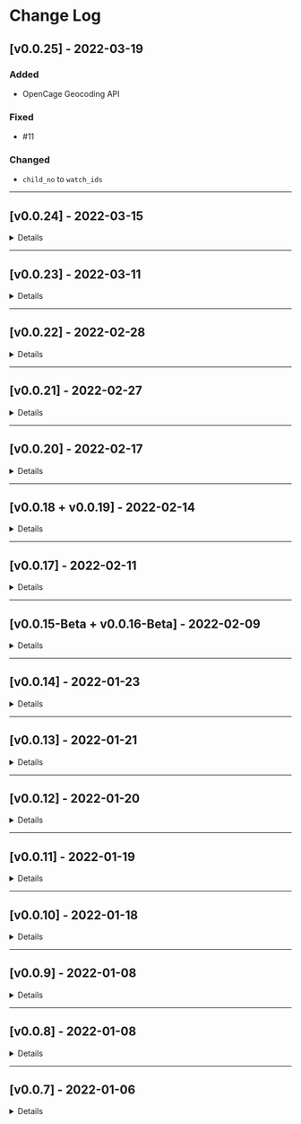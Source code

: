 # Change Log

## [v0.0.25] - 2022-03-19

### Added
- OpenCage Geocoding API

### Fixed
- #11

### Changed
- `child_no` to `watch_ids`

---
## [v0.0.24] - 2022-03-15

<details>

### Changed
- var name
- Api-Lib-Version
- obsolet import removed
</details>

---
## [v0.0.23] - 2022-03-11

<details>

### Added
- Lint with flake8

### Changed
- Entities
- Api-Lib-Version
- obsolet import removed
</details>

---
## [v0.0.22] - 2022-02-28

<details>

### Changed
- distance calculation (Meter)
</details>

---
## [v0.0.21] - 2022-02-27

<details>

### Changed
- var name

### Added
- Device Track last Time
- toggle switch Device Track [#15](https://github.com/Ludy87/xplora_watch/issues/15)

**Please add helper toggle with Name `Xplora Tracker Switch` Entity-ID `input_boolean.xplora_tracker_switch`**
</details>

---
## [v0.0.20] - 2022-02-17

<details>

### Changed
- Api-Lib-Version
</details>

---
## [v0.0.18 + v0.0.19] - 2022-02-14

<details>

### Fixed
- Device Tracker state `not_home` | `home` #12

### Changed
- obsolet import removed
</details>

---
## [v0.0.17] - 2022-02-11

<details>

### Fixed
- state error
- two init notify
- device tracker init error - no def

### Changed
- var name api -> controller
- obsolet import removed
</details>

---
## [v0.0.15-Beta + v0.0.16-Beta] - 2022-02-09

<details>

### Fixed
- Notify send error

### Changed
- hacs & homeassistant version

### Added
- multi watch profil
</details>

---
## [v0.0.14] - 2022-01-23

<details>

### Changed
- cleanup

### Added
- Icon Silent/Alarm
</details>

---
## [v0.0.13] - 2022-01-21

<details>

### Changed
- cleanup

### Fixed
- frozen state
</details>

---
## [v0.0.12] - 2022-01-20

<details>

### Added
- Watch Tracker Name
</details>

---
## [v0.0.11] - 2022-01-19

<details>

### Added
- Watch Safezone GPS - `DeviceTracker`
- Profil image Watch Tracker

### Changed
- variable
</details>

---
## [v0.0.10] - 2022-01-18

<details>

### Added
- Track Watch - `DeviceTracker`
</details>

---
## [v0.0.9] - 2022-01-08

<details>

### Added
- Watch alarm(s) - `Switch`
</details>

---

## [v0.0.8] - 2022-01-08

<details>

### Fixed
- frozen state
</details>

---
## [v0.0.7] - 2022-01-06

<details>

### Added
- Watch is safe - `BinarySensor`
- Watch charging - `BinarySensor`
- Watch silent(s) - `Switch`

### Changed
- `sync` to `async`

### Fixed
- timer control reload Entity
- wrong declaration (`sensors` to `types`)
</details>